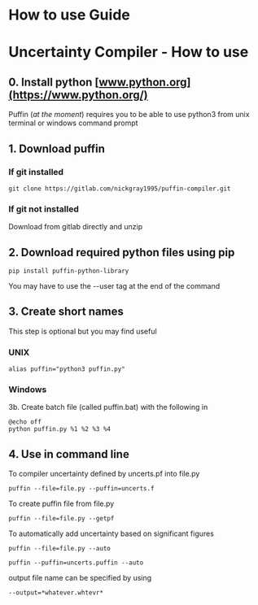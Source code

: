 # How to use Guide


# Uncertainty Compiler - How to use


## 0. Install python [www.python.org](https://www.python.org/)
Puffin (*at the moment*) requires you to be able to use python3 from unix terminal or windows command prompt

## 1. Download puffin
### If git installed

    git clone https://gitlab.com/nickgray1995/puffin-compiler.git

### If git not installed

Download from gitlab directly and unzip

## 2. Download required python files using pip

    pip install puffin-python-library

You may have to use the --user tag at the end of the command

## 3. Create short names
This step is optional but you may find useful
### UNIX

    alias puffin="python3 puffin.py"

### Windows
3b. Create batch file (called puffin.bat) with the following in

    @echo off
    python puffin.py %1 %2 %3 %4

## 4. Use in command line

To compiler uncertainty defined by uncerts.pf into file.py

    puffin --file=file.py --puffin=uncerts.f

To create puffin file from file.py

    puffin --file=file.py --getpf

To automatically add uncertainty based on significant figures

    puffin --file=file.py --auto

    puffin --puffin=uncerts.puffin --auto

output file name can be specified by using

    --output=*whatever.whtevr*
